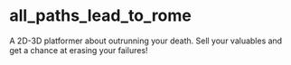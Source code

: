 # all_paths_lead_to_rome
A 2D-3D platformer about outrunning your death. Sell your valuables and get a chance at erasing your failures!
